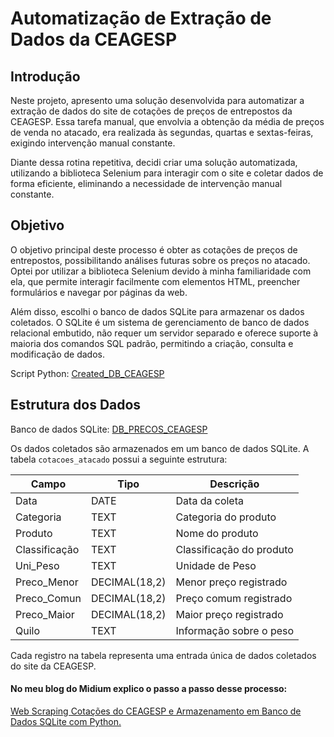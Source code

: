 # Automatização de Extração de Dados da CEAGESP

## Introdução

Neste projeto, apresento uma solução desenvolvida para automatizar a extração de dados do site de cotações de preços de entrepostos da CEAGESP. Essa tarefa manual, que envolvia a obtenção da média de preços de venda no atacado, era realizada às segundas, quartas e sextas-feiras, exigindo intervenção manual constante.

Diante dessa rotina repetitiva, decidi criar uma solução automatizada, utilizando a biblioteca Selenium para interagir com o site e coletar dados de forma eficiente, eliminando a necessidade de intervenção manual constante.

## Objetivo

O objetivo principal deste processo é obter as cotações de preços de entrepostos, possibilitando análises futuras sobre os preços no atacado. Optei por utilizar a biblioteca Selenium devido à minha familiaridade com ela, que permite interagir facilmente com elementos HTML, preencher formulários e navegar por páginas da web.

Além disso, escolhi o banco de dados SQLite para armazenar os dados coletados. O SQLite é um sistema de gerenciamento de banco de dados relacional embutido, não requer um servidor separado e oferece suporte à maioria dos comandos SQL padrão, permitindo a criação, consulta e modificação de dados.


Script Python: [Created_DB_CEAGESP](https://github.com/RailanDeivid/WebScraping_Cotacoes_CEAGESP/blob/main/Script/Created_DB_CEAGESP.py)


## Estrutura dos Dados

Banco de dados SQLite: [DB_PRECOS_CEAGESP](https://github.com/RailanDeivid/WebScraping_Cotacoes_CEAGESP/tree/main/Banco%20SQLite)

Os dados coletados são armazenados em um banco de dados SQLite. A tabela `cotacoes_atacado` possui a seguinte estrutura:

| Campo         | Tipo       | Descrição          |
|---------------|------------|--------------------|
| Data          | DATE       | Data da coleta     |
| Categoria     | TEXT       | Categoria do produto |
| Produto       | TEXT       | Nome do produto    |
| Classificação | TEXT       | Classificação do produto |
| Uni_Peso      | TEXT       | Unidade de Peso    |
| Preco_Menor   | DECIMAL(18,2) | Menor preço registrado |
| Preco_Comun   | DECIMAL(18,2) | Preço comum registrado |
| Preco_Maior   | DECIMAL(18,2) | Maior preço registrado |
| Quilo         | TEXT       | Informação sobre o peso |

Cada registro na tabela representa uma entrada única de dados coletados do site da CEAGESP.


#### No meu blog do Midium explico o passo a passo desse processo: 
[Web Scraping Cotações do CEAGESP e Armazenamento em Banco de Dados SQLite com Python.](https://medium.com/@railandeivid/web-scraping-cotações-do-ceagesp-e-armazenamento-em-banco-de-dados-sqlite-com-python-348b003d3e61)




